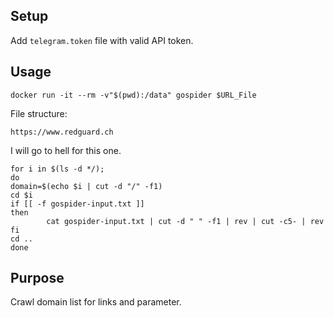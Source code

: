 ## Setup 

Add `telegram.token` file with valid API token.

## Usage


`docker run -it --rm -v"$(pwd):/data" gospider $URL_File`

File structure:

`https://www.redguard.ch`


I will go to hell for this one. 
```
for i in $(ls -d */);
do
domain=$(echo $i | cut -d "/" -f1)
cd $i
if [[ -f gospider-input.txt ]]
then
        cat gospider-input.txt | cut -d " " -f1 | rev | cut -c5- | rev
fi
cd ..
done
```

## Purpose

Crawl domain list for links and parameter. 

